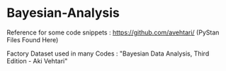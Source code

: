 # Bayesian-Analysis

Reference for some code snippets : https://github.com/avehtari/ (PyStan Files Found Here)

Factory Dataset used in many Codes : "Bayesian Data Analysis, Third Edition - Aki Vehtari"
